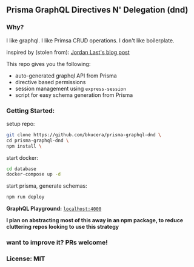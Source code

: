 ## Prisma GraphQL Directives N' Delegation (dnd)

### Why?

I like graphql. I like Primsa CRUD operations. I don't like boilerplate.

inspired by (stolen from): [Jordan Last's blog post](https://medium.com/@lastmjs/advanced-graphql-directive-permissions-with-prisma-fdee6f846044) 

This repo gives you the following:
- auto-generated graphql API from Prisma
- directive based permissions
- session management using `express-session`
- script for easy schema generation from Prisma

### Getting Started:

setup repo:
```sh
git clone https://github.com/bkucera/prisma-graphql-dnd \
cd prisma-graphql-dnd \
npm install \
```

start docker:
```sh
cd database
docker-compose up -d
```

start prisma, generate schemas:
```sh
npm run deploy
```

**GraphQL Playground:** [`localhost:4000`](http://localhost:4000) 

**I plan on abstracting most of this away in an npm package, to reduce cluttering repos looking to use this strategy**

### want to improve it? PRs welcome!

### License: MIT
